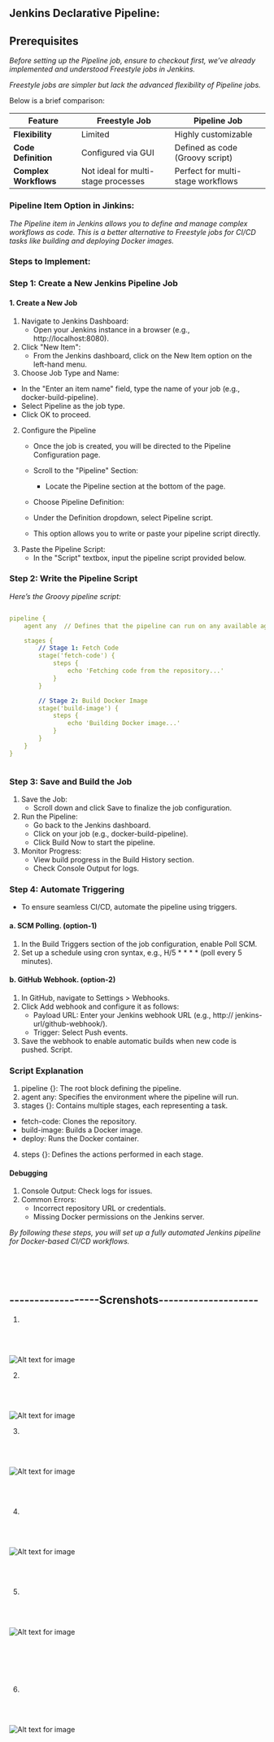 ## Jenkins Declarative Pipeline:


## Prerequisites
*Before setting up the Pipeline job, ensure to checkout first, we’ve already implemented and understood Freestyle jobs in Jenkins.*

*Freestyle jobs are simpler but lack the advanced flexibility of Pipeline jobs.*

Below is a brief comparison:




| **Feature**          | **Freestyle Job**               | **Pipeline Job**                     |
|-----------------------|----------------------------------|---------------------------------------|
| **Flexibility**       | Limited                        | Highly customizable                  |
| **Code Definition**   | Configured via GUI             | Defined as code (Groovy script)      |
| **Complex Workflows** | Not ideal for multi-stage processes | Perfect for multi-stage workflows    |






### Pipeline Item Option in Jinkins:
*The Pipeline item in Jenkins allows you to define and manage complex workflows as code. This is a better alternative to Freestyle jobs for CI/CD tasks like building and deploying Docker images.*


### Steps to Implement:




### Step 1: Create a New Jenkins Pipeline Job

#### 1. Create a New Job
  1. Navigate to Jenkins Dashboard:
      - Open your Jenkins instance in a browser (e.g., http://localhost:8080).
  2. Click "New Item":
      - From the Jenkins dashboard, click on the New Item option on the left-hand menu.
  3. Choose Job Type and Name:
  - In the "Enter an item name" field, type the name of your job (e.g., docker-build-pipeline).
  - Select Pipeline as the job type.
  - Click OK to proceed.


2. Configure the Pipeline
    - Once the job is created, you will be directed to the Pipeline Configuration page.

    - Scroll to the "Pipeline" Section:
      - Locate the Pipeline section at the bottom of the page.
    -  Choose Pipeline Definition:
      - Under the Definition dropdown, select Pipeline script.
      - This option allows you to write or paste your pipeline script directly.
  3. Paste the Pipeline Script:
      - In the "Script" textbox, input the pipeline script provided below.

### Step 2: Write the Pipeline Script
   *Here’s the Groovy pipeline script:*

```yml

pipeline {
    agent any  // Defines that the pipeline can run on any available agent

    stages {
        // Stage 1: Fetch Code
        stage('fetch-code') {
            steps {
                echo 'Fetching code from the repository...'
            }
        }

        // Stage 2: Build Docker Image
        stage('build-image') {
            steps {
                echo 'Building Docker image...'
            }
        }
    }
}



```
   


### Step 3: Save and Build the Job
1. Save the Job:
   - Scroll down and click Save to finalize the job configuration.
2. Run the Pipeline:
   - Go back to the Jenkins dashboard.
   - Click on your job (e.g., docker-build-pipeline).
   - Click Build Now to start the pipeline.
3. Monitor Progress:
   - View build progress in the Build History section.
   - Check Console Output for logs.



### Step 4: Automate Triggering
  - To ensure seamless CI/CD, automate the pipeline using triggers.

#### a. SCM Polling. (option-1)
   1. In the Build Triggers section of the job configuration, enable Poll SCM.
   2. Set up a schedule using cron syntax, e.g., H/5 * * * * (poll every 5 minutes).
#### b. GitHub Webhook. (option-2)
   1. In GitHub, navigate to Settings > Webhooks.
   2. Click Add webhook and configure it as follows:
       - Payload URL: Enter your Jenkins webhook URL (e.g., http:// jenkins- 
         url/github-webhook/).
       - Trigger: Select Push events.
   3. Save the webhook to enable automatic builds when new code is pushed.
Script.




### Script Explanation
1. pipeline {}: The root block defining the pipeline.
2. agent any: Specifies the environment where the pipeline will run.
3. stages {}: Contains multiple stages, each representing a task.
  - fetch-code: Clones the repository.
  - build-image: Builds a Docker image.
  - deploy: Runs the Docker container.
4. steps {}: Defines the actions performed in each stage.


#### Debugging
1. Console Output: Check logs for issues.
2. Common Errors:
   - Incorrect repository URL or credentials.
   - Missing Docker permissions on the Jenkins server.


*By following these steps, you will set up a fully automated Jenkins pipeline for Docker-based CI/CD workflows.*


















<br>
<br>
<br>



## ------------------Screnshots--------------------
1.
<br>
<br>


![Alt text for image](screenshots/11.png)

2.
<br>
<br>


![Alt text for image](screenshots/22.png)


3.
<br>
<br>


![Alt text for image](screenshots/33.png)

<br>
<br>


4.
<br>
<br>


![Alt text for image](screenshots/44.png)

<br>
<br>

5.
<br>
<br>


![Alt text for image](screenshots/55.png)

<br>
<br>





<br>
<br>

6.
<br>
<br>



![Alt text for image](screenshots/66.png)




<br>
<br>


